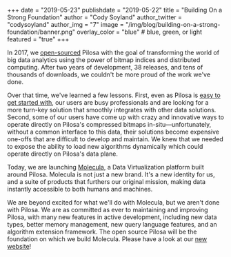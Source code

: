 +++
date = "2019-05-23"
publishdate = "2019-05-22"
title = "Building On a Strong Foundation"
author = "Cody Soyland"
author_twitter = "codysoyland"
author_img = "7"
image = "/img/blog/building-on-a-strong-foundation/banner.png"
overlay_color = "blue" # blue, green, or light
featured = "true"
+++

In 2017, we [open-sourced](/blog/hello-world/) Pilosa with the goal of transforming the world of big data analytics using the power of bitmap indices and distributed computing. After two years of development, 38 releases, and tens of thousands of downloads, we couldn't be more proud of the work we've done.

Over that time, we've learned a few lessons. First, even as Pilosa is [easy to get started with](/docs/getting-started/), our users are busy professionals and are looking for a more turn-key solution that smoothly integrates with other data solutions. Second, some of our users have come up with crazy and innovative ways to operate directly on Pilosa's compressed bitmaps in-situ—unfortunately, without a common interface to this data, their solutions become expensive one-offs that are difficult to develop and maintain. We knew that we needed to expose the ability to load new algorithms dynamically which could operate directly on Pilosa's data plane.

Today, we are launching [Molecula](https://www.molecula.com/), a Data Virtualization platform built around Pilosa. Molecula is not just a new brand. It's a new identity for us, and a suite of products that furthers our original mission, making data instantly accessible to both humans and machines.

We are beyond excited for what we'll do with Molecula, but we aren't done with Pilosa. We are as committed as ever to maintaining and improving Pilosa, with many new features in active development, including new data types, better memory management, new query language features, and an algorithm extension framework. The open source Pilosa will be the foundation on which we build Molecula. Please have a look at our [new website](https://www.molecula.com/)!
